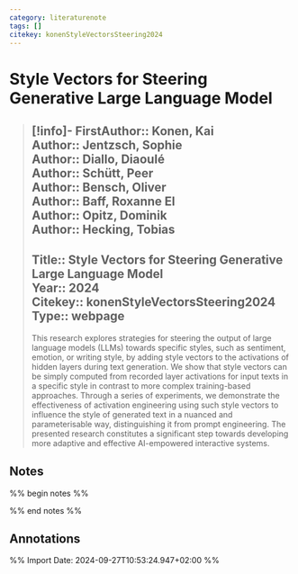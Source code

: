 ```yaml
---
category: literaturenote
tags: []
citekey: konenStyleVectorsSteering2024
---
```

# Style Vectors for Steering Generative Large Language Model

> [!info]-
> **FirstAuthor**:: Konen, Kai  
> **Author**:: Jentzsch, Sophie  
> **Author**:: Diallo, Diaoulé  
> **Author**:: Schütt, Peer  
> **Author**:: Bensch, Oliver  
> **Author**:: Baff, Roxanne El  
> **Author**:: Opitz, Dominik  
> **Author**:: Hecking, Tobias  
> ---    
> **Title**:: Style Vectors for Steering Generative Large Language Model  
> **Year**:: 2024   
> **Citekey**:: konenStyleVectorsSteering2024  
> **Type**:: webpage
> ---
> This research explores strategies for steering the output of large language models (LLMs) towards specific styles, such as sentiment, emotion, or writing style, by adding style vectors to the activations of hidden layers during text generation. We show that style vectors can be simply computed from recorded layer activations for input texts in a specific style in contrast to more complex training-based approaches. Through a series of experiments, we demonstrate the effectiveness of activation engineering using such style vectors to influence the style of generated text in a nuanced and parameterisable way, distinguishing it from prompt engineering. The presented research constitutes a significant step towards developing more adaptive and effective AI-empowered interactive systems.

## Notes
%% begin notes %%

%% end notes %%

## Annotations



%% Import Date: 2024-09-27T10:53:24.947+02:00 %%
